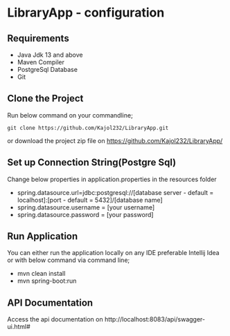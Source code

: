# LibraryApp - configuration

## Requirements
- Java Jdk 13 and above
- Maven Compiler
- PostgreSql Database
- Git

## Clone the Project
Run below command on your commandline;
 
``git clone https://github.com/Kajol232/LibraryApp.git``

or download the project zip file on https://github.com/Kajol232/LibraryApp/


## Set up Connection String(Postgre Sql)

  Change below properties in application.properties in the resources folder 
- spring.datasource.url=jdbc:postgresql://[database server - default = localhost]:[port - default = 5432]/[database name]
- spring.datasource.username = [your username]
- spring.datasource.password = [your password]

## Run Application

You can either run the application locally on any IDE preferable Intellij Idea or with below command via command line;

- mvn clean install
- mvn spring-boot:run

## API Documentation

Access the api documentation on http://localhost:8083/api/swagger-ui.html#
